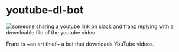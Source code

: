 # youtube-dl-bot

![someone sharing a youtube link on slack and franz replying with a downloable file of the youtube video](https://cloud-66tmq7d18.vercel.app/0screen_shot_2020-11-05_at_10.37.19_am.png)

Franz is ~an art thief~ a bot that downloads YouTube videos.

